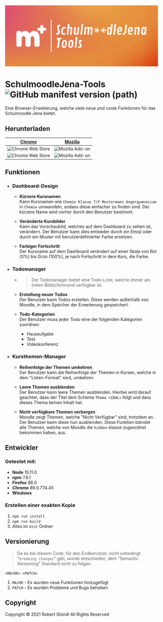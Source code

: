 ![Picture](/banner.png)

# SchulmoodleJena-Tools ![GitHub manifest version (path)](https://img.shields.io/github/manifest-json/v/Quixelation/SchulmoodleJena-Tools?filename=dist%2Fmanifest.json&style=for-the-badge)

Eine Browser-Erweiterung, welche viele neue und coole Funktionen für das Schulmoodle Jena bietet.

## Herunterladen

<!-- prettier-ignore -->
 [Chrome](https://chrome.google.com/webstore/detail/schulmoodlejena-tools/dcpgpghgflflpljbkcjhmidkclbpoiph) | [Mozilla](https://addons.mozilla.org/de/firefox/addon/schulmoodlejena-tools/)
--- | ---
 ![Chrome Web Store](https://img.shields.io/chrome-web-store/v/dcpgpghgflflpljbkcjhmidkclbpoiph?label=Version&style=flat-square) | ![Mozilla Add-on](https://img.shields.io/amo/v/schulmoodlejena-tools?label=Version&style=flat-square)
 ![Chrome Web Store](https://img.shields.io/chrome-web-store/users/dcpgpghgflflpljbkcjhmidkclbpoiph?label=Nutzer&color=blue&style=flat-square) | ![Mozilla Add-on](https://img.shields.io/amo/users/schulmoodlejena-tools?label=Nutzer&style=flat-square)

## Funktionen

- ### Dashboard-Design

  - **Kürzere Kursnamen**<br>
    Kann Kursnamen wie `Chemie Klasse 7/F Mustermann Angergymnasium` in `Chemie` umwandeln, sodass diese einfacher zu finden sind. Der kürzere Name wird vorher durch den Benutzer bestimmt.

  - **Veränderte Kursbilder**<br>
    Kann das Vorschaubild, welches auf dem Dashboard zu sehen ist, verändern. Der Benutzer kann dies entweder durch ein Emoji oder durch ein Muster mit benutzerdefinierter Farbe ersetzen.

  - **Farbiger Fortschritt**<br>
    Der Kursname auf dem Dashboard verändert auf einer Skala von Rot (0%) bis Grün (100%), je nach Fortschritt in dem Kurs, die Farbe.

- ### Todomanager

  - > Der Todomanager bietet eine Todo-Liste, welche immer am linken Bildschirmrand verfügbar ist.

  - **Erstellung neuer Todos**<br>
    Der Benutzer kann Todos erstellen. Diese werden außerhalb von Moodle, in dem Speicher der Erweiterung gespeichert.

  - **Todo-Kategorien**<br>
    Der Benutzer muss jeder Todo eine der folgenden Kategorien zuordnen:
    - Hausaufgabe
    - Test
    - Videokonferenz

- ### Kursthemen-Manager

  - **Reihenfolge der Themen umkehren**<br>
    Der Benutzer kann die Reihenfolge der Themen in Kursen, welche in dem "Listen-Format" sind, umkehren.

  - **Leere Themen ausblenden**<br>
    Der Benutzer kann leere Themen ausblenden. Hierbei wird darauf geachtet, dass der Titel dem Schema `Thema <ZAHL>` folgt und dass dieses Thema keinen Inhalt hat.

  - **Nicht verfügbare Themen verbergen**<br>
    Moodle zeigt Themen, welche "Nicht Verfügbar" sind, trotzdem an. Der Benutzer kann diese nun ausblenden. Diese Funktion blendet alle Themen, welche von Moodle die `hidden`-klasse zugeordnet bekommen haben, aus.

## Entwickler

### Getestet mit:

- **Node** 15.11.0
- **npm** 7.6.1
- **Firefox** 86.0
- **Chrome** 89.0.774.45
- **Windows**

### Erstellen einer exakten Kopie

1. `npm run install`
2. `npm run build`
3. Alles im `dist` Ordner

## Versionierung

> Da es bei diesem Code, für den Endbenutzer, nicht unbedingt "`breaking changes`" gibt, wurde entschieden, dem "Semantic Versioning" Standard _nicht_ zu folgen.

`<MAJOR>.<PATCH>`

1. `MAJOR` - Es wurden neue Funktionen hinzugefügt
2. `PATCH` - Es wurden Probleme und Bugs behoben

## Copyright

Copyright &copy; 2021 Robert Stündl All Rights Reserved
